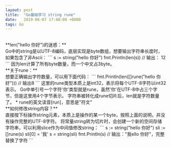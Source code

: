 ```yaml
---
layout: post
title:  "Go基础学习 string rune"
date:   2019-06-07 17:40:00 +0800
tags: Go
---
```

<br/>
**len("hello 你好")的迷惑：**<br/>
Go中的string是以UTF-8编码，底层实现是byte数组，想要输出字符串长度时，如果包含了非Ascii：
```
s := string("hello 你好")
fmt.Println(len(s))	// 输出： 12
```
因为len计算了所有byte数量，而一个中文占3byte。

<br/>
**关于rune：**<br/>
想要正确输出字符数量，可以用下面代码：
```
fmt.Println(len([]rune("hello 你好")))	// 输出8
```
这里的rune类型本质上是int32，表示将每个UTF-8字符以int32表示。
Go中单引号一个字符'你'类型就是rune，虽然'你'在UTF-8中占三个字节，但是这里用4个字节表示。
字符串被转化成rune切片后，len就是字符数量了。
* rune的英文读音[run]，意思是"符文"

<br/>
**如何修改string内容？**<br/>
直接按下标操作string元素，本质上是操作的某一个byte，按照上面的说明，并没有操作完整的UTF-8字符。
将常量string转为切片时，会创建一个新的空间存储字符串，可以利用slice作为中间值修改string：
```
s := string("hello 你好")
sli := []rune(s)
sli[0] = '我'
s = string(sli)
fmt.Println(s)	// 输出："我ello 你好"，完整替换了字符
```
